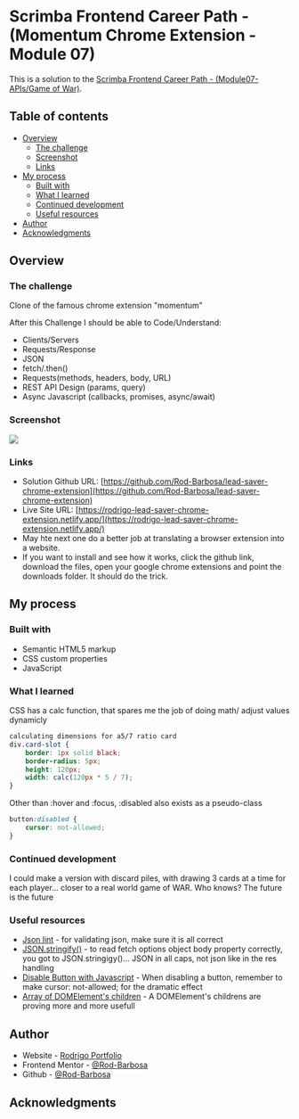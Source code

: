 # Scrimba Frontend Career Path - (Momentum Chrome Extension - Module 07)

This is a solution to the [Scrimba Frontend Career Path - (Module07-APIs/Game of War)](https://scrimba.com/learn/frontend).

## Table of contents

- [Overview](#overview)
  - [The challenge](#the-challenge)
  - [Screenshot](#screenshot)
  - [Links](#links)
- [My process](#my-process)
  - [Built with](#built-with)
  - [What I learned](#what-i-learned)
  - [Continued development](#continued-development)
  - [Useful resources](#useful-resources)
- [Author](#author)
- [Acknowledgments](#acknowledgments)


## Overview

### The challenge

Clone of the famous chrome extension "momentum"

After this Challenge I should be able to Code/Understand:

- Clients/Servers
- Requests/Response
- JSON
- fetch/.then()
- Requests(methods, headers, body, URL)
- REST API Design (params, query)
- Async Javascript (callbacks, promises, async/await)

### Screenshot

![](./imagem.pnd)

### Links

- Solution Github URL: [https://github.com/Rod-Barbosa/lead-saver-chrome-extension](https://github.com/Rod-Barbosa/lead-saver-chrome-extension)
- Live Site URL: [https://rodrigo-lead-saver-chrome-extension.netlify.app/](https://rodrigo-lead-saver-chrome-extension.netlify.app/)
- May hte next one do a better job at translating a browser extension into a website. 
- If you want to install and see how it works, click the github link, download the files, open your google chrome extensions and point the downloads folder. It should do the trick.

## My process

### Built with

- Semantic HTML5 markup
- CSS custom properties
- JavaScript

### What I learned

CSS has a calc function, that spares me the job of doing math/ adjust values dynamicly
```css
calculating dimensions for a5/7 ratio card
div.card-slot {
    border: 1px solid black;
    border-radius: 5px;
    height: 120px;
    width: calc(120px * 5 / 7);
}
```

Other than :hover and :focus, :disabled also exists as a pseudo-class
```css
button:disabled {
    cursor: not-allowed;
}

```


### Continued development

I could make a version with discard piles, with drawing 3 cards at a time for each player... closer to a real world game of WAR. Who knows? The future is the future

### Useful resources

- [Json lint](https://jsonlint.com/) - for validating json, make sure it is all correct
- [JSON.stringify()](https://developer.mozilla.org/pt-BR/docs/Web/JavaScript/Reference/Global_Objects/JSON/stringify) - to read fetch options object body property correctly, you got to JSON.stringigy()… JSON in all caps, not json like in the res handling
- [Disable Button with Javascript](https://www.w3schools.com/jsref/prop_pushbutton_disabled.asp) - When disabling a button, remember to make cursor: not-allowed; for the dramatic effect
- [Array of DOMElement's children](https://developer.mozilla.org/en-US/docs/Web/API/Element/children) - A DOMElement's childrens are proving more and more usefull

## Author

- Website - [Rodrigo Portfolio](https://www.gelatodigital.com)
- Frontend Mentor - [@Rod-Barbosa](https://www.frontendmentor.io/profile/Rod-Barbosa)
- Github - [@Rod-Barbosa](https://github.com/Rod-Barbosa)

## Acknowledgments

